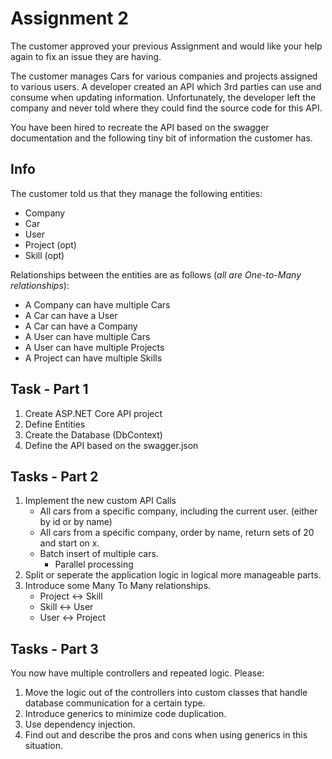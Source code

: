 # Assignment 2
The customer approved your previous Assignment and would like your help again to fix an issue they are having.

The customer manages Cars for various companies and projects assigned to various users. A developer created an API which 3rd parties can use and consume when updating information. 
Unfortunately, the developer left the company and never told where they could find the source code for this API. 

You have been hired to recreate the API based on the swagger documentation and the following tiny bit of information the customer has.

## Info

The customer told us that they manage the following entities:
* Company
* Car
* User 
* Project (opt)
* Skill (opt)

Relationships between the entities are as follows (*all are One-to-Many relationships*): 
* A Company can have multiple Cars
* A Car can have a User
* A Car can have a Company
* A User can have multiple Cars
* A User can have multiple Projects
* A Project can have multiple Skills

## Task - Part 1

1. Create ASP.NET Core API project
2. Define Entities
3. Create the Database (DbContext)
4. Define the API based on the swagger.json

## Tasks - Part 2

1. Implement the new custom API Calls
	* All cars from a specific company, including the current user. (either by id or by name)
	* All cars from a specific company, order by name, return sets of 20 and start on x.
	* Batch insert of multiple cars. 
		* Parallel processing
2. Split or seperate the application logic in logical more manageable parts.
3. Introduce some Many To Many relationships. 
	* Project <-> Skill
	* Skill <-> User
	* User <-> Project

## Tasks - Part 3

You now have multiple controllers and repeated logic. Please:
1. Move the logic out of the controllers into custom classes that handle database communication for a certain type.
2. Introduce generics to minimize code duplication.
3. Use dependency injection. 
4. Find out and describe the pros and cons when using generics in this situation.
